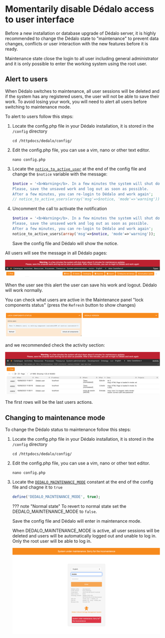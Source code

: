 # Momentarily disable Dédalo access to user interface

Before a new installation or database upgrade of Dédalo server, it is highly recommended to change the Dédalo state to "maintenance" to prevent data changes, conflicts or user interaction with the new features before it is ready.

Maintenance state close the login to all user including general administrator and it is only possible to enter the working system using the root user.

## Alert to users

When Dédalo switches to maintenance, all user sessions will be deleted and if the system has any registered users, the user will not be able to save their work. To avoid losing your work, you will need to alert all users before switching to maintenance mode.

To alert to users follow this steps:

1. Locate the config.php file in your Dédalo installation, it is stored in the `/config` directory

    ```shell
    cd /httpdocs/dedalo/config/
    ```

2. Edit the config.php file, you can use a vim, nano or other text editor.

    ```shell
    nano config.php
    ```

3. Locate the [`notice_to_active_user`](../config/config.md#notice-to-active-users) at the end of the config file and change the `$notice` variable with the message:

    ```php
    $notice = '<b>Warning</b>. In a few minutes the system will shut down about 5 minutes for maintenance updates. <br>
    Please, save the unsaved work and log out as soon as possible.
    After a few minutes, you can re-login to Dédalo and work again';
    // notice_to_active_users(array('msg'=>$notice, 'mode'=>'warning'));
    ```

4. Uncomment the call to activate the notification

    ```php
    $notice = '<b>Warning</b>. In a few minutes the system will shut down about 5 minutes for maintenance updates. <br>
    Please, save the unsaved work and log out as soon as possible.
    After a few minutes, you can re-login to Dédalo and work again';
    notice_to_active_users(array('msg'=>$notice, 'mode'=>'warning'));
    ```

    Save the config file and Dédalo will show the notice.

All users will see the message in all Dédalo pages:

![alert to users](assets/20230910_115114_alert_to_user.png)

When the user see this alert the user can save his work and logout. Dédalo will work normally.

You can check what users are active in the Maintenance panel "lock components status" (press the `Refresh` button to show changes)

![show active user edition](assets/20230910_120014_active_user_panel.png)

and we recommended check the activity section:

![see the activity section](assets/20230910_115817_activty.png)

The first rows will be the last users actions.

## Changing to maintenance mode

To change the Dédalo status to maintenance follow this steps:

1. Locate the config.php file in your Dédalo installation, it is stored in the `/config` directory

    ```shell
    cd /httpdocs/dedalo/config/
    ```

2. Edit the config.php file, you can use a vim, nano or other text editor.

    ```shell
    nano config.php
    ```

3. Locate the [`DEDALO_MAINTENANCE_MODE`](../config/config.md#defining-maintenance-mode) constant at the end of the config file and chagne it to `true`

    ```php
    define('DEDALO_MAINTENANCE_MODE', true);
    ```

    ??? note "Normal state"
      To revert to normal state set the DEDALO_MAINTENANCE_MODE to `false`.

    Save the config file and Dédalo will enter in maintenance mode.

    When DEDALO_MAINTENANCE_MODE is active, all user sessions will be deleted and users will be automatically logged out and unable to log in. Only the root user will be able to log in.

    ![user login is not allowed](assets/20230910_122431_login_not_allowed.png)
